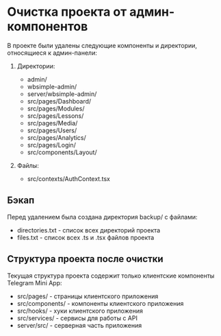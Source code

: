 # Очистка проекта от админ-компонентов

В проекте были удалены следующие компоненты и директории, относящиеся к админ-панели:

1. Директории:
   - admin/
   - wbsimple-admin/
   - server/wbsimple-admin/
   - src/pages/Dashboard/
   - src/pages/Modules/
   - src/pages/Lessons/
   - src/pages/Media/
   - src/pages/Users/
   - src/pages/Analytics/
   - src/pages/Login/
   - src/components/Layout/

2. Файлы:
   - src/contexts/AuthContext.tsx

## Бэкап
Перед удалением была создана директория backup/ с файлами:
- directories.txt - список всех директорий проекта
- files.txt - список всех .ts и .tsx файлов проекта

## Структура проекта после очистки
Текущая структура проекта содержит только клиентские компоненты Telegram Mini App:
- src/pages/ - страницы клиентского приложения
- src/components/ - компоненты клиентского приложения
- src/hooks/ - хуки клиентского приложения
- src/services/ - сервисы для работы с API
- server/src/ - серверная часть приложения
